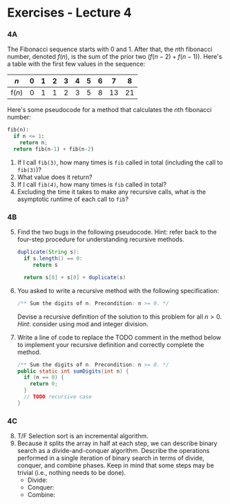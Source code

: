 # Exercises - Lecture 4

### 4A

The Fibonacci sequence starts with 0 and 1. After that, the $n$th fibonacci number, denoted $f(n)$, is the sum of the prior two ($f(n-2) + f(n-1)$). Here's a table with the first few values in the sequence:

| $n$    | 0    | 1    | 2    | 3    | 4    | 5    | 6    | 7    | 8    |
| ------ | ---- | ---- | ---- | ---- | ---- | ---- | ---- | ---- | ---- |
| f($n$) | 0    | 1    | 1    | 2    | 3    | 5    | 8    | 13   | 21   |

Here's some pseudocode for a method that calculates the $n$th fibonacci number:

```python
fib(n):
  if n <= 1:
    return n;
  return fib(n-1) + fib(n-2)
```

1. If I call `fib(3)`, how many times is `fib` called in total (including the call to `fib(3)`)?
2. What value does it return?
3. If I call `fib(4)`, how many times is `fib` called in total?
4. Excluding the time it takes to make any recursive calls, what is the asymptotic runtime of each call to `fib`?

### 4B

5. Find the two bugs in the following pseudocode. Hint: refer back to the four-step procedure for understanding recursive methods.

   ```java
   duplicate(String s):
     if s.length() == 0:
     	return s
   
     return s[0] + s[0] + duplicate(s)
   ```


6. You asked to write a recursive method with the following specification:

   ```java
   /** Sum the digits of n. Precondition: n >= 0. */
   ```

   Devise a recursive definition of the solution to this problem for all $n > 0$. *Hint*: consider using mod and integer division.

7. Write a line of code to replace the TODO comment in the method below to implement your recursive definition and correctly complete the method.

   ```java
   /** Sum the digits of n. Precondition: n >= 0. */
   public static int sumDigits(int n) {
     if (n == 0) {
       return 0;
     }
     // TODO recursive case
   }
   ```

### 4C

8. T/F Selection sort is an incremental algorithm.
9. Because it splits the array in half at each step, we can describe binary search as a divide-and-conquer algorithm. Describe the operations performed in a single iteration of binary search in terms of divide, conquer, and combine phases. Keep in mind that some steps may be trivial (i.e., nothing needs to be done).
   * Divide:
   * Conquer:
   * Combine:
